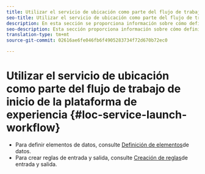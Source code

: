 ```yaml
---
title: Utilizar el servicio de ubicación como parte del flujo de trabajo de inicio de la plataforma de experiencia
seo-title: Utilizar el servicio de ubicación como parte del flujo de trabajo de inicio de la plataforma de experiencia
description: En esta sección se proporciona información sobre cómo definir los elementos de datos y crear reglas de entrada y salida en Experience Platform Launch que se pueden utilizar con el servicio de ubicación.
seo-description: Esta sección proporciona información sobre cómo definir los elementos de datos y crear reglas de entrada y salida en Experience Platform Launch que se pueden utilizar con el servicio de ubicación
translation-type: tm+mt
source-git-commit: 02616ae6fe046fb6f4905283734f72d670b72ec0

---
```



# Utilizar el servicio de ubicación como parte del flujo de trabajo de inicio de la plataforma de experiencia {#loc-service-launch-workflow}

* Para definir elementos de datos, consulte [Definición de elementos](/help/use-places-launch-workflow/define-data-elements.md)de datos.
* Para crear reglas de entrada y salida, consulte [Creación de reglas](/help/use-places-launch-workflow/create-rule-places-property.md)de entrada y salida.